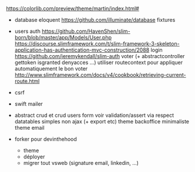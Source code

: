 https://colorlib.com/preview/theme/martin/index.html#

- database eloquent
    https://github.com/illuminate/database
    fixtures
- users 
    auth
        https://github.com/HavenShen/slim-born/blob/master/app/Models/User.php
        https://discourse.slimframework.com/t/slim-framework-3-skeleton-application-has-authentication-mvc-construction/2088
    login
        https://github.com/jeremykendall/slim-auth
    voter (+ abstractcontroller gettoken isgranted denyacces ...) 
        utiliser routecontext pour appliquer automatiquement le bon voter
            http://www.slimframework.com/docs/v4/cookbook/retrieving-current-route.html
- csrf
- swift mailer
- abstract crud et crud users
    form voir validation/assert via respect
    datatables simples non ajax (+ export etc)
    theme backoffice minimaliste 
    theme email

- forker pour devinthehood
    + theme
    + déployer
    + migrer tout vsweb (signature email, linkedin, ...)